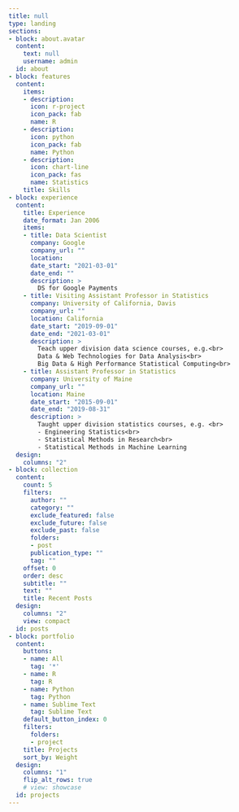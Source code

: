 ```yaml
---
title: null
type: landing
sections:
- block: about.avatar
  content:
    text: null
    username: admin
  id: about
- block: features
  content:
    items:
    - description:
      icon: r-project
      icon_pack: fab
      name: R
    - description:
      icon: python
      icon_pack: fab
      name: Python
    - description:
      icon: chart-line
      icon_pack: fas
      name: Statistics
    title: Skills
- block: experience
  content:
    title: Experience
    date_format: Jan 2006
    items:
    - title: Data Scientist
      company: Google
      company_url: ""
      location:
      date_start: "2021-03-01"
      date_end: ""
      description: >
        DS for Google Payments
    - title: Visiting Assistant Professor in Statistics
      company: University of California, Davis
      company_url: ""
      location: California
      date_start: "2019-09-01"
      date_end: "2021-03-01"
      description: >
        Teach upper division data science courses, e.g.<br>
        Data & Web Technologies for Data Analysis<br>
        Big Data & High Performance Statistical Computing<br>
    - title: Assistant Professor in Statistics
      company: University of Maine
      company_url: ""
      location: Maine
      date_start: "2015-09-01"
      date_end: "2019-08-31"
      description: >
        Taught upper division statistics courses, e.g. <br>
        - Engineering Statistics<br>
        - Statistical Methods in Research<br>
        - Statistical Methods in Machine Learning
  design:
    columns: "2"
- block: collection
  content:
    count: 5
    filters:
      author: ""
      category: ""
      exclude_featured: false
      exclude_future: false
      exclude_past: false
      folders:
      - post
      publication_type: ""
      tag: ""
    offset: 0
    order: desc
    subtitle: ""
    text: ""
    title: Recent Posts
  design:
    columns: "2"
    view: compact
  id: posts
- block: portfolio
  content:
    buttons:
    - name: All
      tag: '*'
    - name: R
      tag: R
    - name: Python
      tag: Python
    - name: Sublime Text
      tag: Sublime Text
    default_button_index: 0
    filters:
      folders:
      - project
    title: Projects
    sort_by: Weight
  design:
    columns: "1"
    flip_alt_rows: true
    # view: showcase
  id: projects
---
```


